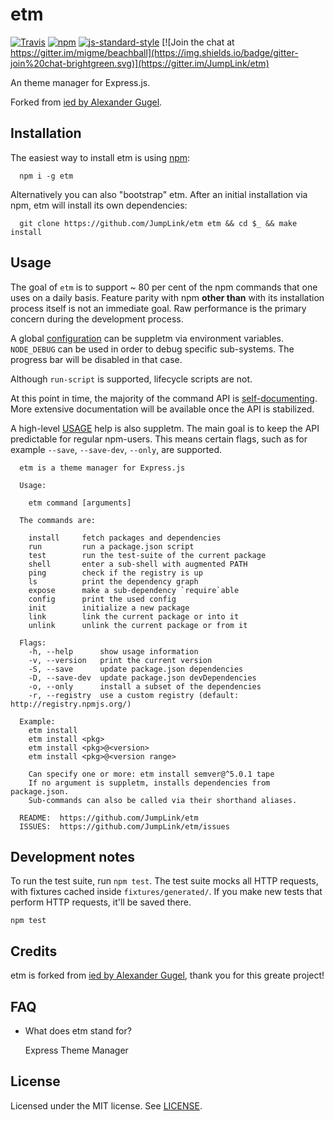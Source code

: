 etm
===

[![Travis](https://img.shields.io/travis/JumpLink/etm.svg)](https://travis-ci.org/JumpLink/etm)
[![npm](https://img.shields.io/npm/v/etm.svg)](https://www.npmjs.com/package/etm)
[![js-standard-style](https://img.shields.io/badge/code%20style-standard-brightgreen.svg)](http://standardjs.com/)
[![Join the chat at https://gitter.im/migme/beachball](https://img.shields.io/badge/gitter-join%20chat-brightgreen.svg)](https://gitter.im/JumpLink/etm)

An theme manager for Express.js.

Forked from [ied by Alexander Gugel](https://github.com/alexanderGugel/ied).

Installation
------------

The easiest way to install etm is using [npm](https://www.npmjs.org/):

```
  npm i -g etm
```

Alternatively you can also "bootstrap" etm.
After an initial installation via npm, etm will install its own dependencies:

```
  git clone https://github.com/JumpLink/etm etm && cd $_ && make install
```

Usage
-----

The goal of `etm` is to support ~ 80 per cent of the npm commands that one uses
on a daily basis. Feature parity with npm **other than** with its installation
process itself is not an immediate goal. Raw performance is the primary concern
during the development process.

A global [configuration](lib/config.js) can be suppletm via environment
variables. `NODE_DEBUG` can be used in order to debug specific sub-systems. The
progress bar will be disabled in that case.

Although `run-script` is supported, lifecycle scripts are not.

At this point in time, the majority of the command API is
[self-documenting](bin/cmd.js). More extensive documentation will be available
once the API is stabilized.

A high-level [USAGE](bin/USAGE.txt) help is also suppletm. The main goal is to
keep the API predictable for regular npm-users. This means certain flags, such
as for example `--save`, `--save-dev`, `--only`, are supported.

```
  etm is a theme manager for Express.js

  Usage:

    etm command [arguments]

  The commands are:

    install     fetch packages and dependencies
    run         run a package.json script
    test        run the test-suite of the current package
    shell       enter a sub-shell with augmented PATH
    ping        check if the registry is up
    ls          print the dependency graph
    expose      make a sub-dependency `require`able
    config      print the used config
    init        initialize a new package
    link        link the current package or into it
    unlink      unlink the current package or from it

  Flags:
    -h, --help      show usage information
    -v, --version   print the current version
    -S, --save      update package.json dependencies
    -D, --save-dev  update package.json devDependencies
    -o, --only      install a subset of the dependencies
    -r, --registry  use a custom registry (default: http://registry.npmjs.org/)

  Example:
    etm install
    etm install <pkg>
    etm install <pkg>@<version>
    etm install <pkg>@<version range>

    Can specify one or more: etm install semver@^5.0.1 tape
    If no argument is suppletm, installs dependencies from package.json.
    Sub-commands can also be called via their shorthand aliases.

  README:  https://github.com/JumpLink/etm
  ISSUES:  https://github.com/JumpLink/etm/issues
```

Development notes
-----------------

To run the test suite, run `npm test`. The test suite mocks all HTTP requests,
with fixtures cached inside `fixtures/generated/`. If you make new tests that
perform HTTP requests, it'll be saved there.

```
npm test
```

Credits
-------

etm is forked from [ied by Alexander Gugel](https://github.com/alexanderGugel/ied), thank you for this greate project!

FAQ
---

* What does etm stand for?

  Express Theme Manager

License
-------

Licensed under the MIT license. See [LICENSE](LICENSE.md).

